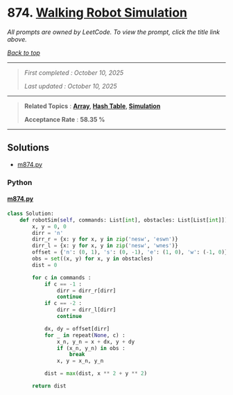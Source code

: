 # 874. [Walking Robot Simulation](<https://leetcode.com/problems/walking-robot-simulation>)

*All prompts are owned by LeetCode. To view the prompt, click the title link above.*

*[Back to top](<../README.md>)*

------

> *First completed : October 10, 2025*
>
> *Last updated : October 10, 2025*

------

> **Related Topics** : **[Array](<by_topic/Array.md>), [Hash Table](<by_topic/Hash Table.md>), [Simulation](<by_topic/Simulation.md>)**
>
> **Acceptance Rate** : **58.35 %**

------

## Solutions

- [m874.py](<../my-submissions/m874.py>)
### Python
#### [m874.py](<../my-submissions/m874.py>)
```Python
class Solution:
    def robotSim(self, commands: List[int], obstacles: List[List[int]]) -> int:
        x, y = 0, 0
        dirr = 'n'
        dirr_r = {x: y for x, y in zip('nesw', 'eswn')}
        dirr_l = {x: y for x, y in zip('nesw', 'wnes')}
        offset = {'n': (0, 1), 's': (0, -1), 'e': (1, 0), 'w': (-1, 0)}
        obs = set((x, y) for x, y in obstacles)
        dist = 0

        for c in commands :
            if c == -1 :
                dirr = dirr_r[dirr]
                continue
            if c == -2 :
                dirr = dirr_l[dirr]
                continue

            dx, dy = offset[dirr]
            for _ in repeat(None, c) :
                x_n, y_n = x + dx, y + dy
                if (x_n, y_n) in obs :
                    break
                x, y = x_n, y_n

            dist = max(dist, x ** 2 + y ** 2)

        return dist
```

